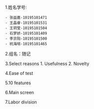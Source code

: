 1.姓名学号:

	- 张益嘉-10195101471
	- 王晶睿-10195101531
	- 王玥莹-10195101504
	- 石梦娇-10195101409
	- 李京阳-10195101500
	- 杭海培-10195101465

2.组名：随记

3.Select reasons
	1. Usefulness
	2. Novelty

4.Ease of test

5.10 features

6.Main screen

7.Labor division
